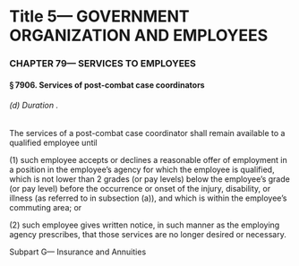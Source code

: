 
# Title 5— GOVERNMENT ORGANIZATION AND EMPLOYEES
### CHAPTER 79— SERVICES TO EMPLOYEES
#### § 7906. Services of post-combat case coordinators
###### (d) Duration .

The services of a post-combat case coordinator shall remain available to a qualified employee until

(1) such employee accepts or declines a reasonable offer of employment in a position in the employee’s agency for which the employee is qualified, which is not lower than 2 grades (or pay levels) below the employee’s grade (or pay level) before the occurrence or onset of the injury, disability, or illness (as referred to in subsection (a)), and which is within the employee’s commuting area; or

(2) such employee gives written notice, in such manner as the employing agency prescribes, that those services are no longer desired or necessary.

Subpart G— Insurance and Annuities
